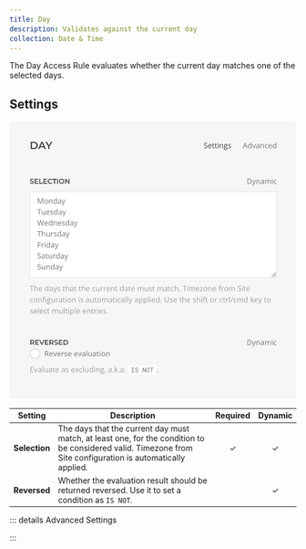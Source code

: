 ```yaml
---
title: Day
description: Validates against the current day
collection: Date & Time
---
```


<!--@include: ./_partials/intro.md-->

The Day Access Rule evaluates whether the current day matches one of the selected days.

## Settings

![Day Access Rule](../assets/rules/rule-day.webp)

| Setting | Description | Required | Dynamic |
| ------- | ----------- | :------: | :-----: |
| **Selection** | The days that the current day must match, at least one, for the condition to be considered valid. Timezone from Site configuration is automatically applied. | &#x2713; | &#x2713; |
| **Reversed** | Whether the evaluation result should be returned reversed. Use it to set a condition as `IS NOT`. | | &#x2713; |

::: details Advanced Settings
<!--@include: ./_partials/advanced-settings.md-->
:::

